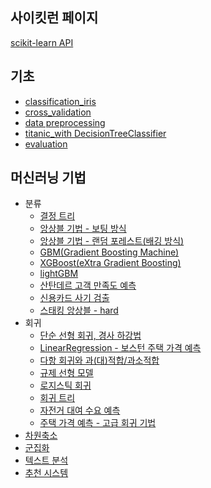 ## 사이킷런 페이지
[scikit-learn API](https://scikit-learn.org/stable/modules/classes.html)

## 기초
- [classification_iris](https://github.com/rbdus0715/kaggle/blob/main/study/sklearn/classification_iris.ipynb)
- [cross_validation](https://github.com/rbdus0715/kaggle/blob/main/study/sklearn/cross_validation.ipynb)
- [data preprocessing](https://github.com/rbdus0715/kaggle/blob/main/study/sklearn/data_preprocessing.ipynb)
- [titanic_with DecisionTreeClassifier](https://github.com/rbdus0715/Machine-Learning/blob/main/study/sklearn/titanic_sklearn.ipynb)
- [evaluation](https://github.com/rbdus0715/Machine-Learning/blob/main/study/sklearn/evaluation.ipynb)

## 머신러닝 기법
- 분류
  - [결정 트리](https://github.com/rbdus0715/Machine-Learning/blob/main/study/sklearn/decision_tree.ipynb)
  - [앙상블 기법 - 보팅 방식](https://github.com/rbdus0715/Machine-Learning/blob/main/study/sklearn/ensemble_learning.ipynb)
  - [앙상블 기법 - 랜덤 포레스트(배깅 방식)](https://github.com/rbdus0715/Machine-Learning/blob/main/study/sklearn/random_forest.ipynb)
  - [GBM(Gradient Boosting Machine)](https://github.com/rbdus0715/Machine-Learning/blob/main/study/sklearn/Gradient_Boosting_Machine.ipynb)
  - [XGBoost(eXtra Gradient Boosting)](https://github.com/rbdus0715/Machine-Learning/blob/main/study/sklearn/eXtra_Gradient_Boost.ipynb)
  - [lightGBM](https://github.com/rbdus0715/Machine-Learning/blob/main/study/sklearn/Light_GBM.ipynb)
  - [산탄데르 고객 만족도 예측](https://github.com/rbdus0715/Machine-Learning/blob/main/study/sklearn/santander_customer_satisfaction.ipynb)
  - [신용카드 사기 검출](https://github.com/rbdus0715/Machine-Learning/blob/main/study/sklearn/creditcard_fraud.ipynb)
  - [스태킹 앙상블 - hard](https://github.com/rbdus0715/Machine-Learning/blob/main/study/sklearn/stacking_ensemble.ipynb)
- 회귀
  - [단순 선형 회귀, 경사 하강법](https://github.com/rbdus0715/Machine-Learning/blob/main/study/sklearn/regression.ipynb)
  - [LinearRegression - 보스턴 주택 가격 예측](https://github.com/rbdus0715/Machine-Learning/blob/main/study/sklearn/boston.ipynb)
  - [다항 회귀와 과(대)적합/과소적합](https://github.com/rbdus0715/Machine-Learning/blob/main/study/sklearn/polynomial_over_underfitting.ipynb)
  - [규제 선형 모델](https://github.com/rbdus0715/Machine-Learning/blob/main/study/sklearn/regularization_regression.ipynb)
  - [로지스틱 회귀](https://github.com/rbdus0715/Machine-Learning/blob/main/study/sklearn/logistic_regression.ipynb)
  - [회귀 트리]()
  - [자전거 대여 수요 예측]()
  - [주택 가격 예측 - 고급 회귀 기법]()
- [차원축소]()
- [군집화]()
- [텍스트 분석]()
- [추천 시스템]()
